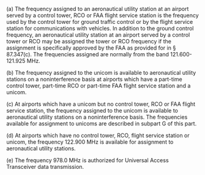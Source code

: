 (a) The frequency assigned to an aeronautical utility station at an airport served by a control tower, RCO or FAA flight service station is the frequency used by the control tower for ground traffic control or by the flight service station for communications with vehicles. In addition to the ground control frequency, an aeronautical utility station at an airport served by a control tower or RCO may be assigned the tower or RCO frequency if the assignment is specifically approved by the FAA as provided for in § 87.347(c). The frequencies assigned are normally from the band 121.600-121.925 MHz.

(b) The frequency assigned to the unicom is available to aeronautical utility stations on a noninterference basis at airports which have a part-time control tower, part-time RCO or part-time FAA flight service station and a unicom.

(c) At airports which have a unicom but no control tower, RCO or FAA flight service station, the frequency assigned to the unicom is available to aeronautical utility stations on a noninterference basis. The frequencies available for assignment to unicoms are described in subpart G of this part.

(d) At airports which have no control tower, RCO, flight service station or unicom, the frequency 122.900 MHz is available for assignment to aeronautical utility stations.

(e) The frequency 978.0 MHz is authorized for Universal Access Transceiver data transmission.

